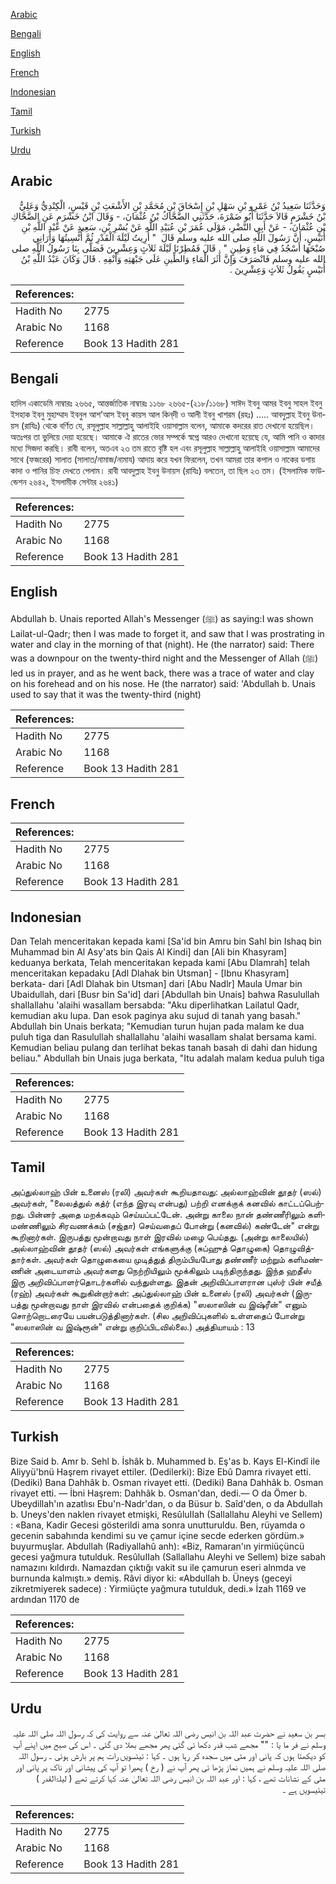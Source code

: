 [Arabic](#arabic)

[Bengali](#bengali)

[English](#english)

[French](#french)

[Indonesian](#indonesian)

[Tamil](#tamil)

[Turkish](#turkish)

[Urdu](#urdu)

## Arabic


<div dir="rtl" lang="ar" style={{fontSize:'larger',backgroundColor:'#f8f9fa',padding:20}}>
وَحَدَّثَنَا سَعِيدُ بْنُ عَمْرِو بْنِ سَهْلِ بْنِ إِسْحَاقَ بْنِ مُحَمَّدِ بْنِ الأَشْعَثِ بْنِ قَيْسٍ، الْكِنْدِيُّ وَعَلِيُّ بْنُ خَشْرَمٍ قَالاَ حَدَّثَنَا أَبُو ضَمْرَةَ، حَدَّثَنِي الضَّحَّاكُ بْنُ عُثْمَانَ، - وَقَالَ ابْنُ خَشْرَمٍ عَنِ الضَّحَّاكِ بْنِ عُثْمَانَ، - عَنْ أَبِي النَّضْرِ، مَوْلَى عُمَرَ بْنِ عُبَيْدِ اللَّهِ عَنْ بُسْرِ بْنِ، سَعِيدٍ عَنْ عَبْدِ اللَّهِ بْنِ أُنَيْسٍ، أَنَّ رَسُولَ اللَّهِ صلى الله عليه وسلم قَالَ ‏ "‏ أُرِيتُ لَيْلَةَ الْقَدْرِ ثُمَّ أُنْسِيتُهَا وَأَرَانِي صُبْحَهَا أَسْجُدُ فِي مَاءٍ وَطِينٍ ‏"‏ ‏.‏ قَالَ فَمُطِرْنَا لَيْلَةَ ثَلاَثٍ وَعِشْرِينَ فَصَلَّى بِنَا رَسُولُ اللَّهِ صلى الله عليه وسلم فَانْصَرَفَ وَإِنَّ أَثَرَ الْمَاءِ وَالطِّينِ عَلَى جَبْهَتِهِ وَأَنْفِهِ ‏.‏ قَالَ وَكَانَ عَبْدُ اللَّهِ بْنُ أُنَيْسٍ يَقُولُ ثَلاَثٍ وَعِشْرِينَ ‏.‏
</div>
<div style={{backgroundColor:'#f8f9fa',padding:20, marginBottom: 10}}><table> <thead> <tr> <th>References:</th> <th></th> </tr> </thead> <tbody><tr><td>Hadith No</td><td>2775</td></tr><tr><td>Arabic No</td><td>1168</td></tr><tr><td>Reference</td><td>Book 13 Hadith 281</td></tr></tbody></table></div>

## Bengali


<div dir="ltr" lang="bn" style={{fontSize:'larger',backgroundColor:'#f8f9fa',padding:20}}>
হাদিস একাডেমি নাম্বারঃ ২৬৬৫, আন্তর্জাতিক নাম্বারঃ ১১৬৮ ২৬৬৫-(২১৮/১১৬৮) সাঈদ ইবনু আমর ইবনু সাহল ইবনু ইসহাক ইবনু মুহাম্মাদ ইবনুল আশ’আস ইবনু কায়স আল কিন্‌দী ও আলী ইবনু খাশরম (রহঃ) ..... আবদুল্লাহ ইবনু উনায়স (রাযিঃ) থেকে বর্ণিত যে, রসূলুল্লাহ সাল্লাল্লাহু আলাইহি ওয়াসাল্লাম বলেন, আমাকে কদরের রাত দেখানো হয়েছিল। অতঃপর তা ভুলিয়ে দেয়া হয়েছে। আমাকে ঐ রাতের ভোর সম্পর্কে স্বপ্নে আরও দেখানো হয়েছে যে, আমি পানি ও কাদার মধ্যে সিজদা করছি। রাবী বলেন, অতএব ২৩ তম রাতে বৃষ্টি হল এবং রসূলুল্লাহ সাল্লাল্লাহু আলাইহি ওয়াসাল্লাম আমাদের সাথে (ফজরের) সালাত (সালাত/নামাজ/নামায) আদায় করে যখন ফিরলেন, তখন আমরা তার কপাল ও নাকের ডগায় কাদা ও পানির চিহ্ন দেখতে পেলাম। রাবী আবদুল্লাহ ইবনু উনায়স (রাযিঃ) বলতেন, তা ছিল ২৩ তম। (ইসলামিক ফাউন্ডেশন ২৬৪২, ইসলামীক সেন্টার ২৬৪১)
</div>
<div style={{backgroundColor:'#f8f9fa',padding:20, marginBottom: 10}}><table> <thead> <tr> <th>References:</th> <th></th> </tr> </thead> <tbody><tr><td>Hadith No</td><td>2775</td></tr><tr><td>Arabic No</td><td>1168</td></tr><tr><td>Reference</td><td>Book 13 Hadith 281</td></tr></tbody></table></div>

## English


<div dir="ltr" lang="en" style={{fontSize:'larger',backgroundColor:'#f8f9fa',padding:20}}>
Abdullah b. Unais reported Allah's Messenger (ﷺ) as saying:I was shown Lailat-ul-Qadr; then I was made to forget it, and saw that I was prostrating in water and clay in the morning of that (night). He (the narrator) said: There was a downpour on the twenty-third night and the Messenger of Allah (ﷺ) led us in prayer, and as he went back, there was a trace of water and clay on his forehead and on his nose. He (the narrator) said: 'Abdullah b. Unais used to say that it was the twenty-third (night)
</div>
<div style={{backgroundColor:'#f8f9fa',padding:20, marginBottom: 10}}><table> <thead> <tr> <th>References:</th> <th></th> </tr> </thead> <tbody><tr><td>Hadith No</td><td>2775</td></tr><tr><td>Arabic No</td><td>1168</td></tr><tr><td>Reference</td><td>Book 13 Hadith 281</td></tr></tbody></table></div>

## French


<div dir="ltr" lang="fr" style={{fontSize:'larger',backgroundColor:'#f8f9fa',padding:20}}>

</div>
<div style={{backgroundColor:'#f8f9fa',padding:20, marginBottom: 10}}><table> <thead> <tr> <th>References:</th> <th></th> </tr> </thead> <tbody><tr><td>Hadith No</td><td>2775</td></tr><tr><td>Arabic No</td><td>1168</td></tr><tr><td>Reference</td><td>Book 13 Hadith 281</td></tr></tbody></table></div>

## Indonesian


<div dir="ltr" lang="id" style={{fontSize:'larger',backgroundColor:'#f8f9fa',padding:20}}>
Dan Telah menceritakan kepada kami [Sa'id bin Amru bin Sahl bin Ishaq bin Muhammad bin Al Asy'ats bin Qais Al Kindi] dan [Ali bin Khasyram] keduanya berkata, Telah menceritakan kepada kami [Abu Dlamrah] telah menceritakan kepadaku [Adl Dlahak bin Utsman] - [Ibnu Khasyram] berkata- dari [Adl Dlahak bin Utsman] dari [Abu Nadlr] Maula Umar bin Ubaidullah, dari [Busr bin Sa'id] dari [Abdullah bin Unais] bahwa Rasulullah shallallahu 'alaihi wasallam bersabda: "Aku diperlihatkan Lailatul Qadr, kemudian aku lupa. Dan esok paginya aku sujud di tanah yang basah." Abdullah bin Unais berkata; "Kemudian turun hujan pada malam ke dua puluh tiga dan Rasulullah shallallahu 'alaihi wasallam shalat bersama kami. Kemudian beliau pulang dan terlihat bekas tanah basah di dahi dan hidung beliau." Abdullah bin Unais juga berkata, "Itu adalah malam kedua puluh tiga
</div>
<div style={{backgroundColor:'#f8f9fa',padding:20, marginBottom: 10}}><table> <thead> <tr> <th>References:</th> <th></th> </tr> </thead> <tbody><tr><td>Hadith No</td><td>2775</td></tr><tr><td>Arabic No</td><td>1168</td></tr><tr><td>Reference</td><td>Book 13 Hadith 281</td></tr></tbody></table></div>

## Tamil


<div dir="ltr" lang="ta" style={{fontSize:'larger',backgroundColor:'#f8f9fa',padding:20}}>
அப்துல்லாஹ் பின் உனைஸ் (ரலி) அவர்கள் கூறியதாவது: அல்லாஹ்வின் தூதர் (ஸல்) அவர்கள், "லைலத்துல் கத்ர் (எந்த இரவு என்பது) பற்றி எனக்குக் கனவில் காட்டப்பெற்றது. பின்னர் அதை மறக்கவும் செய்யப்பட்டேன். அன்று காலை நான் தண்ணீரிலும் களிமண்ணிலும் சிரவணக்கம் (சஜ்தா) செய்வதைப் போன்று (கனவில்) கண்டேன்" என்று கூறினார்கள். இருபத்து மூன்றாவது நாள் இரவில் மழை பெய்தது. (அன்று காலையில்) அல்லாஹ்வின் தூதர் (ஸல்) அவர்கள் எங்களுக்கு (சுப்ஹுத் தொழுகை) தொழுவித்தார்கள். அவர்கள் தொழுகையை முடித்துத் திரும்பியபோது தண்ணீர் மற்றும் களிமண்ணின் அடையாளம் அவர்களது நெற்றியிலும் மூக்கிலும் படிந்திருந்தது. இந்த ஹதீஸ் இரு அறிவிப்பாளர்தொடர்களில் வந்துள்ளது. இதன் அறிவிப்பாளரான புஸ்ர் பின் சயீத் (ரஹ்) அவர்கள் கூறுகின்றார்கள்: அப்துல்லாஹ் பின் உனைஸ் (ரலி) அவர்கள் (இருபத்து மூன்றாவது நாள் இரவில் என்பதைக் குறிக்க) "ஸலாஸின் வ இஷ்ரீன்" எனும் சொற்றொடரையே பயன்படுத்தினார்கள். (சில அறிவிப்புகளில் உள்ளதைப் போன்று "ஸலாஸின் வ இஷ்ரூன்" என்று குறிப்பிடவில்லை.) அத்தியாயம் : 13
</div>
<div style={{backgroundColor:'#f8f9fa',padding:20, marginBottom: 10}}><table> <thead> <tr> <th>References:</th> <th></th> </tr> </thead> <tbody><tr><td>Hadith No</td><td>2775</td></tr><tr><td>Arabic No</td><td>1168</td></tr><tr><td>Reference</td><td>Book 13 Hadith 281</td></tr></tbody></table></div>

## Turkish


<div dir="ltr" lang="tr" style={{fontSize:'larger',backgroundColor:'#f8f9fa',padding:20}}>
Bize Said b. Amr b. Sehl b. İshâk b. Muhammed b. Eş'as b. Kays El-Kindî ile Aliyyü'bnü Haşrem rivayet ettiler. (Dedilerki): Bize Ebû Damra rivayet etti. (Dediki) Bana Dahhâk b. Osman rivayet etti. (Dediki) Bana Dahhâk b. Osman rivayet etti. — İbni Haşrem: Dahhâk b. Osman'dan, dedi.— O da Ömer b. Ubeydillah'ın azatlısı Ebu'n-Nadr'dan, o da Büsur b. Saîd'den, o da Abdullah b. Uneys'den naklen rivayet etmişki, ResûluIIah (Sallallahu Aleyhi ve Sellem) : «Bana, Kadir Gecesi gösterildi ama sonra unutturuldu. Ben, rüyamda o gecenin sabahında kendimi su ve çamur içine secde ederken gördüm.» buyurmuşlar. Abdullah (Radiyallahû anh): «Biz, Ramaran'ın yirmiüçüncü gecesi yağmura tutulduk. ResûluIIah (Sallallahu Aleyhi ve Sellem) bize sabah namazını kıldırdı. Namazdan çıktığı vakit su ile çamurun eseri alnmda ve burnunda kalmıştı.» demiş. Râvi diyor ki: «Abdullah b. Üneys (geceyi zikretmiyerek sadece) : Yirmiüçte yağmura tutulduk, dedi.» İzah 1169 ve ardından 1170 de
</div>
<div style={{backgroundColor:'#f8f9fa',padding:20, marginBottom: 10}}><table> <thead> <tr> <th>References:</th> <th></th> </tr> </thead> <tbody><tr><td>Hadith No</td><td>2775</td></tr><tr><td>Arabic No</td><td>1168</td></tr><tr><td>Reference</td><td>Book 13 Hadith 281</td></tr></tbody></table></div>

## Urdu


<div dir="rtl" lang="ur" style={{fontSize:'larger',backgroundColor:'#f8f9fa',padding:20}}>
بسر بن سعید نے حضرت عبد اللہ بن انیس رضی اللہ تعالیٰ عنہ سے روایت کی کہ رسول اللہ صلی اللہ علیہ وسلم نے فر ما یا : "" مجھے شب قدر دکھا ئی گئی پھر مجھے بھلا دی گئی ۔ اس کی صبح میں اپنے آپ کو دیکھتا ہوں کہ پانی اور مٹی میں سجدہ کر رہا ہوں ۔ کہا : تیئسویں رات ہم پر بارش ہوئی ۔ رسول اللہ صلی اللہ علیہ وسلم نے ہمیں نماز پڑھا ئی پھر آپ نے ( رخ ) پھیرا تو آپ کی پیشانی اور ناک پر پانی اور مٹی کے نشانات تھے ، کہا : اور عبد اللہ بن انیس رضی اللہ تعالیٰ عنہ کہا کرتے تھے ( لیلۃالقدر ) تیئیسویں ہے ۔
</div>
<div style={{backgroundColor:'#f8f9fa',padding:20, marginBottom: 10}}><table> <thead> <tr> <th>References:</th> <th></th> </tr> </thead> <tbody><tr><td>Hadith No</td><td>2775</td></tr><tr><td>Arabic No</td><td>1168</td></tr><tr><td>Reference</td><td>Book 13 Hadith 281</td></tr></tbody></table></div>